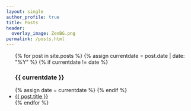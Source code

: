 ```yaml
---
layout: single
author_profile: true
title: Posts
header:
  overlay_image: ZenBG.png
permalink: /posts.html
---
```


<ul>
{% for post in site.posts %}
  {% assign currentdate = post.date | date: "%Y" %}
  {% if currentdate != date %}
    <h3>{{ currentdate }}</h3>
    {% assign date = currentdate %} 
  {% endif %}
    <li><a href="{{ post.url }}">{{ post.title }}</a></li>
{% endfor %}
</ul>
